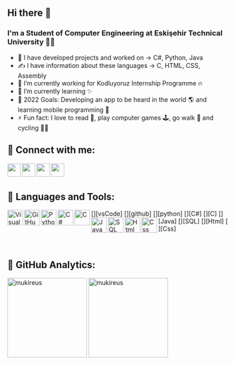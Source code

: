 ## Hi there 👋

### I'm a Student of Computer Engineering at Eskişehir Technical University 👨‍🎓
- 🚀 I have developed projects and worked on -> C#, Python, Java
- ✍ I have information about these languages -> C, HTML, CSS, Assembly
- 🔭 I’m currently working for Kodluyoruz Internship Programme 🔥
- 🌱 I’m currently learning ✨
- 🥅 2022 Goals: Developing an app to be heard in the world 🌎 and learning mobile programming 🤖
- ⚡ Fun fact: I love to read 📘, play computer games 🕹️, go walk 🚶 and cycling 🚴‍♀️

## 🔗 Connect with me:

[<img align="left" width="30" src="https://simpleicons.org/icons/linkedin.svg" />][linkedin]
[<img align="left" width="30" src="https://simpleicons.org/icons/hackerrank.svg" />][hackerrank]
[<img align="left" width="30" src="https://simpleicons.org/icons/instagram.svg" />][instagram]
[<img align="left" width="30" src="https://simpleicons.org/icons/microsoftoutlook.svg" />][outlook]

[linkedin]: https://www.linkedin.com/in/emrecanoner/
[instagram]: https://www.instagram.com/emrecanonercom
[hackerrank]: hackerrank.com/emrecanoner
[outlook]: mailto:emrecanoner@outlook.com
<br />
<br />

## 🔧 Languages and Tools:

[<img align="left" alt="Visual Studio Code" width="35px" src="https://simpleicons.org/icons/visualstudiocode.svg" />][vsCode]
[<img align="left" alt="GitHub" width="35px" src="https://simpleicons.org/icons/github.svg" />][github]
[<img align="left" alt="Python" width="35px" src="https://simpleicons.org/icons/python.svg" />][python]
[<img align="left" alt="C#" width="35px" src="https://simpleicons.org/icons/csharp.svg" />][C#]
[<img align="left" alt="C" width="35px" src="https://simpleicons.org/icons/c.svg" />][C]
[<img align="left" alt="Java" width="35px" src="https://simpleicons.org/icons/java.svg" />][Java]
[<img align="left" alt="SQL" width="35px" src="https://simpleicons.org/icons/sqlite.svg" />][SQL]
[<img align="left" alt="Html" width="35px" src="https://simpleicons.org/icons/html5.svg" />][Html]
[<img align="left" alt="Css" width="35px" src="https://simpleicons.org/icons/css3.svg" />][Css]



<br />


## 🔧 GitHub Analytics:

 <img height="180em" align="center" src="https://github-readme-stats.vercel.app/api?username=emrecanoner&show_icons=true&locale=en&theme=algolia&include_all_commits=true&count_private=true" alt="mukireus"/>
  <img height="180em" align="center" src="https://github-readme-stats.vercel.app/api/top-langs?username=emrecanoner&show_icons=true&locale=en&layout=compact&langs_count=8&theme=algolia" alt="mukireus"/>
<!--
**emrecanoner/emrecanoner** is a ✨ _special_ ✨ repository because its `README.md` (this file) appears on your GitHub profile.

Here are some ideas to get you started:

- 🔭 I’m currently working on ...
- 🌱 I’m currently learning ...
- 👯 I’m looking to collaborate on ...
- 🤔 I’m looking for help with ...
- 💬 Ask me about ...
- 📫 How to reach me: ...
- 😄 Pronouns: ...
- ⚡ Fun fact: ...
-->
